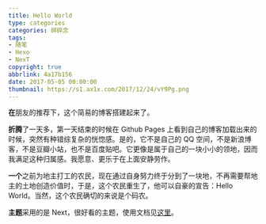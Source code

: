 ```yaml
---
title: Hello World
type: categories
categories: 碎碎念
tags:
- 随笔
- Hexo
- NexT
copyright: true
abbrlink: 4a17b156
date: 2017-05-05 00:00:00
thumbnail: https://s1.ax1x.com/2017/12/24/vY9Pg.png
---
```




**在**朋友的推荐下，这个简易的博客搭建起来了。

**折腾**了一天多，第一天结束的时候在 Github Pages 上看到自己的博客加载出来的时候，突然有种错综复杂的恍惚感。是的，它不是自己的 QQ 空间，不是新浪博客，不是豆瓣小站，也不是百度贴吧。它更像是属于自己的一块小小的领地，因而我满足这种归属感。我愿意、更乐于在上面安静劳作。

**一个**之前为地主打工的农民，现在通过自身努力终于分到了一块地，不再需要帮地主的土地创造价值时，于是，这个农民重生了，他可以自豪的宣告：Hello World。当然，这个农民确切的来说是个码农。<!-- more -->

**主题**采用的是 Next，很好看的主题，使用文档见[这里](http://theme-next.iissnan.com/)。
